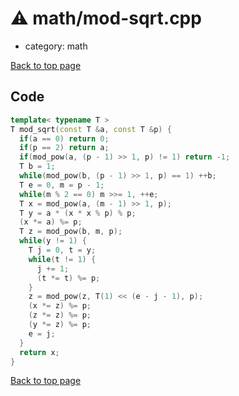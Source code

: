 <!-- mathjax config similar to math.stackexchange -->
<script type="text/javascript" async
  src="https://cdnjs.cloudflare.com/ajax/libs/mathjax/2.7.5/MathJax.js?config=TeX-MML-AM_CHTML">
</script>
<script type="text/x-mathjax-config">
  MathJax.Hub.Config({
    TeX: { equationNumbers: { autoNumber: "AMS" }},
    tex2jax: {
      inlineMath: [ ['$','$'] ],
      processEscapes: true
    },
    "HTML-CSS": { matchFontHeight: false },
    displayAlign: "left",
    displayIndent: "2em"
  });
</script>

<script type="text/javascript" src="https://cdnjs.cloudflare.com/ajax/libs/jquery/3.4.1/jquery.min.js"></script>
<script src="https://cdn.jsdelivr.net/npm/jquery-balloon-js@1.1.2/jquery.balloon.min.js" integrity="sha256-ZEYs9VrgAeNuPvs15E39OsyOJaIkXEEt10fzxJ20+2I=" crossorigin="anonymous"></script>
<script type="text/javascript" src="../../assets/js/copy-button.js"></script>
<link rel="stylesheet" href="../../assets/css/copy-button.css" />


# :warning: math/mod-sqrt.cpp
* category: math


[Back to top page](../../index.html)



## Code
```cpp
template< typename T >
T mod_sqrt(const T &a, const T &p) {
  if(a == 0) return 0;
  if(p == 2) return a;
  if(mod_pow(a, (p - 1) >> 1, p) != 1) return -1;
  T b = 1;
  while(mod_pow(b, (p - 1) >> 1, p) == 1) ++b;
  T e = 0, m = p - 1;
  while(m % 2 == 0) m >>= 1, ++e;
  T x = mod_pow(a, (m - 1) >> 1, p);
  T y = a * (x * x % p) % p;
  (x *= a) %= p;
  T z = mod_pow(b, m, p);
  while(y != 1) {
    T j = 0, t = y;
    while(t != 1) {
      j += 1;
      (t *= t) %= p;
    }
    z = mod_pow(z, T(1) << (e - j - 1), p);
    (x *= z) %= p;
    (z *= z) %= p;
    (y *= z) %= p;
    e = j;
  }
  return x;
}

```

[Back to top page](../../index.html)

